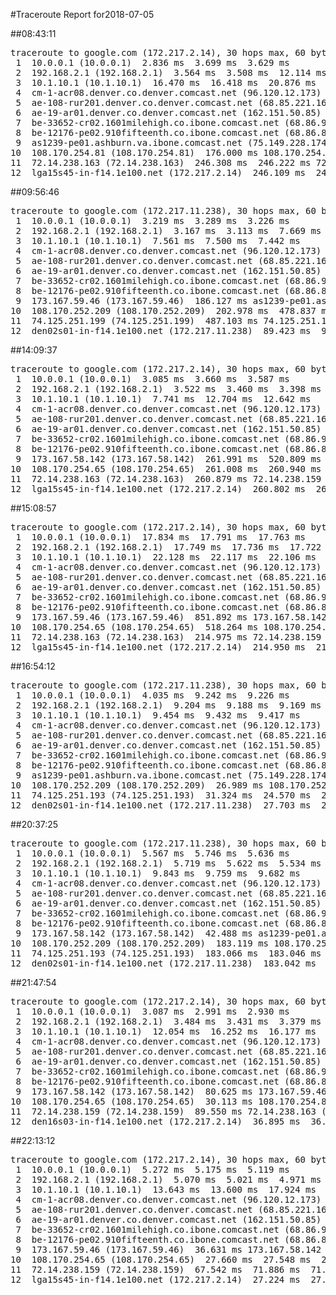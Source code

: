 #Traceroute Report for2018-07-05

##08:43:11

<p><pre><samp>traceroute to google.com (172.217.2.14), 30 hops max, 60 byte packets
 1  10.0.0.1 (10.0.0.1)  2.836 ms  3.699 ms  3.629 ms
 2  192.168.2.1 (192.168.2.1)  3.564 ms  3.508 ms  12.114 ms
 3  10.1.10.1 (10.1.10.1)  16.470 ms  16.418 ms  20.876 ms
 4  cm-1-acr08.denver.co.denver.comcast.net (96.120.12.173)  35.758 ms  35.706 ms  40.015 ms
 5  ae-108-rur201.denver.co.denver.comcast.net (68.85.221.161)  35.542 ms  35.478 ms  69.397 ms
 6  ae-19-ar01.denver.co.denver.comcast.net (162.151.50.85)  271.139 ms  347.098 ms  369.175 ms
 7  be-33652-cr02.1601milehigh.co.ibone.comcast.net (68.86.92.121)  259.053 ms  258.986 ms  258.933 ms
 8  be-12176-pe02.910fifteenth.co.ibone.comcast.net (68.86.83.94)  254.396 ms  239.687 ms  239.578 ms
 9  as1239-pe01.ashburn.va.ibone.comcast.net (75.149.228.174)  349.435 ms  125.230 ms *
10  108.170.254.81 (108.170.254.81)  176.000 ms 108.170.254.65 (108.170.254.65)  175.941 ms 108.170.254.81 (108.170.254.81)  246.455 ms
11  72.14.238.163 (72.14.238.163)  246.308 ms  246.222 ms 72.14.238.159 (72.14.238.159)  246.184 ms
12  lga15s45-in-f14.1e100.net (172.217.2.14)  246.109 ms  246.038 ms  245.969 ms</samp></pre></p>

##09:56:46

<p><pre><samp>traceroute to google.com (172.217.11.238), 30 hops max, 60 byte packets
 1  10.0.0.1 (10.0.0.1)  3.219 ms  3.289 ms  3.226 ms
 2  192.168.2.1 (192.168.2.1)  3.167 ms  3.113 ms  7.669 ms
 3  10.1.10.1 (10.1.10.1)  7.561 ms  7.500 ms  7.442 ms
 4  cm-1-acr08.denver.co.denver.comcast.net (96.120.12.173)  203.074 ms  203.311 ms  203.256 ms
 5  ae-108-rur201.denver.co.denver.comcast.net (68.85.221.161)  202.419 ms  202.366 ms  202.313 ms
 6  ae-19-ar01.denver.co.denver.comcast.net (162.151.50.85)  202.726 ms  195.121 ms  186.655 ms
 7  be-33652-cr02.1601milehigh.co.ibone.comcast.net (68.86.92.121)  186.954 ms  186.883 ms  186.819 ms
 8  be-12176-pe02.910fifteenth.co.ibone.comcast.net (68.86.83.94)  186.756 ms  186.692 ms  186.630 ms
 9  173.167.59.46 (173.167.59.46)  186.127 ms as1239-pe01.ashburn.va.ibone.comcast.net (75.149.228.174)  203.290 ms 173.167.58.142 (173.167.58.142)  203.065 ms
10  108.170.252.209 (108.170.252.209)  202.978 ms  478.837 ms  487.170 ms
11  74.125.251.199 (74.125.251.199)  487.103 ms 74.125.251.193 (74.125.251.193)  487.045 ms 74.125.251.199 (74.125.251.199)  486.982 ms
12  den02s01-in-f14.1e100.net (172.217.11.238)  89.423 ms  90.406 ms  90.387 ms</samp></pre></p>

##14:09:37

<p><pre><samp>traceroute to google.com (172.217.2.14), 30 hops max, 60 byte packets
 1  10.0.0.1 (10.0.0.1)  3.085 ms  3.660 ms  3.587 ms
 2  192.168.2.1 (192.168.2.1)  3.522 ms  3.460 ms  3.398 ms
 3  10.1.10.1 (10.1.10.1)  7.741 ms  12.704 ms  12.642 ms
 4  cm-1-acr08.denver.co.denver.comcast.net (96.120.12.173)  25.836 ms  25.777 ms  30.096 ms
 5  ae-108-rur201.denver.co.denver.comcast.net (68.85.221.161)  30.034 ms  29.974 ms  29.909 ms
 6  ae-19-ar01.denver.co.denver.comcast.net (162.151.50.85)  284.067 ms  276.534 ms  262.564 ms
 7  be-33652-cr02.1601milehigh.co.ibone.comcast.net (68.86.92.121)  30.834 ms  44.042 ms  43.985 ms
 8  be-12176-pe02.910fifteenth.co.ibone.comcast.net (68.86.83.94)  43.917 ms  43.874 ms  43.690 ms
 9  173.167.58.142 (173.167.58.142)  261.991 ms  520.809 ms  520.690 ms
10  108.170.254.65 (108.170.254.65)  261.008 ms  260.940 ms  260.912 ms
11  72.14.238.163 (72.14.238.163)  260.879 ms 72.14.238.159 (72.14.238.159)  260.867 ms  260.836 ms
12  lga15s45-in-f14.1e100.net (172.217.2.14)  260.802 ms  260.785 ms  260.758 ms</samp></pre></p>

##15:08:57

<p><pre><samp>traceroute to google.com (172.217.2.14), 30 hops max, 60 byte packets
 1  10.0.0.1 (10.0.0.1)  17.834 ms  17.791 ms  17.763 ms
 2  192.168.2.1 (192.168.2.1)  17.749 ms  17.736 ms  17.722 ms
 3  10.1.10.1 (10.1.10.1)  22.128 ms  22.117 ms  22.106 ms
 4  cm-1-acr08.denver.co.denver.comcast.net (96.120.12.173)  70.698 ms  70.683 ms  70.673 ms
 5  ae-108-rur201.denver.co.denver.comcast.net (68.85.221.161)  406.230 ms  406.219 ms  406.208 ms
 6  ae-19-ar01.denver.co.denver.comcast.net (162.151.50.85)  416.928 ms  817.171 ms  817.118 ms
 7  be-33652-cr02.1601milehigh.co.ibone.comcast.net (68.86.92.121)  368.611 ms  368.600 ms  368.840 ms
 8  be-12176-pe02.910fifteenth.co.ibone.comcast.net (68.86.83.94)  343.638 ms  343.614 ms  343.600 ms
 9  173.167.59.46 (173.167.59.46)  851.892 ms 173.167.58.142 (173.167.58.142)  518.333 ms as1239-pe01.ashburn.va.ibone.comcast.net (75.149.228.174)  518.275 ms
10  108.170.254.65 (108.170.254.65)  518.264 ms 108.170.254.81 (108.170.254.81)  215.011 ms 108.170.254.65 (108.170.254.65)  214.987 ms
11  72.14.238.163 (72.14.238.163)  214.975 ms 72.14.238.159 (72.14.238.159)  214.966 ms  214.962 ms
12  lga15s45-in-f14.1e100.net (172.217.2.14)  214.950 ms  214.941 ms  214.932 ms</samp></pre></p>

##16:54:12

<p><pre><samp>traceroute to google.com (172.217.11.238), 30 hops max, 60 byte packets
 1  10.0.0.1 (10.0.0.1)  4.035 ms  9.242 ms  9.226 ms
 2  192.168.2.1 (192.168.2.1)  9.204 ms  9.188 ms  9.169 ms
 3  10.1.10.1 (10.1.10.1)  9.454 ms  9.432 ms  9.417 ms
 4  cm-1-acr08.denver.co.denver.comcast.net (96.120.12.173)  26.353 ms  26.333 ms  26.317 ms
 5  ae-108-rur201.denver.co.denver.comcast.net (68.85.221.161)  26.099 ms  26.078 ms  26.062 ms
 6  ae-19-ar01.denver.co.denver.comcast.net (162.151.50.85)  30.630 ms  39.300 ms  26.730 ms
 7  be-33652-cr02.1601milehigh.co.ibone.comcast.net (68.86.92.121)  26.685 ms  26.670 ms  32.304 ms
 8  be-12176-pe02.910fifteenth.co.ibone.comcast.net (68.86.83.94)  32.280 ms  32.262 ms  32.245 ms
 9  as1239-pe01.ashburn.va.ibone.comcast.net (75.149.228.174)  30.958 ms 173.167.59.46 (173.167.59.46)  27.042 ms  27.007 ms
10  108.170.252.209 (108.170.252.209)  26.989 ms 108.170.252.193 (108.170.252.193)  31.360 ms 108.170.252.209 (108.170.252.209)  31.348 ms
11  74.125.251.193 (74.125.251.193)  31.324 ms  24.570 ms  27.732 ms
12  den02s01-in-f14.1e100.net (172.217.11.238)  27.703 ms  27.678 ms  27.668 ms</samp></pre></p>

##20:37:25

<p><pre><samp>traceroute to google.com (172.217.11.238), 30 hops max, 60 byte packets
 1  10.0.0.1 (10.0.0.1)  5.567 ms  5.746 ms  5.636 ms
 2  192.168.2.1 (192.168.2.1)  5.719 ms  5.622 ms  5.534 ms
 3  10.1.10.1 (10.1.10.1)  9.843 ms  9.759 ms  9.682 ms
 4  cm-1-acr08.denver.co.denver.comcast.net (96.120.12.173)  29.770 ms  31.743 ms  31.659 ms
 5  ae-108-rur201.denver.co.denver.comcast.net (68.85.221.161)  31.573 ms  31.485 ms  35.793 ms
 6  ae-19-ar01.denver.co.denver.comcast.net (162.151.50.85)  46.749 ms  37.360 ms  28.539 ms
 7  be-33652-cr02.1601milehigh.co.ibone.comcast.net (68.86.92.121)  42.959 ms  42.854 ms  42.827 ms
 8  be-12176-pe02.910fifteenth.co.ibone.comcast.net (68.86.83.94)  42.738 ms  42.654 ms  42.591 ms
 9  173.167.58.142 (173.167.58.142)  42.488 ms as1239-pe01.ashburn.va.ibone.comcast.net (75.149.228.174)  19.638 ms *
10  108.170.252.209 (108.170.252.209)  183.119 ms 108.170.252.193 (108.170.252.193)  183.084 ms 108.170.252.209 (108.170.252.209)  183.099 ms
11  74.125.251.193 (74.125.251.193)  183.066 ms  183.046 ms  183.013 ms
12  den02s01-in-f14.1e100.net (172.217.11.238)  183.042 ms  183.056 ms  183.019 ms</samp></pre></p>

##21:47:54

<p><pre><samp>traceroute to google.com (172.217.2.14), 30 hops max, 60 byte packets
 1  10.0.0.1 (10.0.0.1)  3.087 ms  2.991 ms  2.930 ms
 2  192.168.2.1 (192.168.2.1)  3.484 ms  3.431 ms  3.379 ms
 3  10.1.10.1 (10.1.10.1)  12.054 ms  16.252 ms  16.177 ms
 4  cm-1-acr08.denver.co.denver.comcast.net (96.120.12.173)  49.620 ms  49.958 ms  49.481 ms
 5  ae-108-rur201.denver.co.denver.comcast.net (68.85.221.161)  49.818 ms  49.750 ms  49.684 ms
 6  ae-19-ar01.denver.co.denver.comcast.net (162.151.50.85)  54.034 ms  38.132 ms  38.081 ms
 7  be-33652-cr02.1601milehigh.co.ibone.comcast.net (68.86.92.121)  42.408 ms  42.370 ms  42.340 ms
 8  be-12176-pe02.910fifteenth.co.ibone.comcast.net (68.86.83.94)  73.902 ms  80.654 ms  80.631 ms
 9  173.167.58.142 (173.167.58.142)  80.625 ms 173.167.59.46 (173.167.59.46)  32.660 ms 173.167.58.142 (173.167.58.142)  32.563 ms
10  108.170.254.65 (108.170.254.65)  30.113 ms 108.170.254.81 (108.170.254.81)  30.075 ms 108.170.254.65 (108.170.254.65)  30.059 ms
11  72.14.238.159 (72.14.238.159)  89.550 ms 72.14.238.163 (72.14.238.163)  36.923 ms  30.006 ms
12  den16s03-in-f14.1e100.net (172.217.2.14)  36.895 ms  36.883 ms  36.871 ms</samp></pre></p>

##22:13:12

<p><pre><samp>traceroute to google.com (172.217.2.14), 30 hops max, 60 byte packets
 1  10.0.0.1 (10.0.0.1)  5.272 ms  5.175 ms  5.119 ms
 2  192.168.2.1 (192.168.2.1)  5.070 ms  5.021 ms  4.971 ms
 3  10.1.10.1 (10.1.10.1)  13.643 ms  13.600 ms  17.924 ms
 4  cm-1-acr08.denver.co.denver.comcast.net (96.120.12.173)  32.769 ms  32.693 ms  41.771 ms
 5  ae-108-rur201.denver.co.denver.comcast.net (68.85.221.161)  41.737 ms  41.678 ms  41.623 ms
 6  ae-19-ar01.denver.co.denver.comcast.net (162.151.50.85)  41.567 ms  32.427 ms  32.332 ms
 7  be-33652-cr02.1601milehigh.co.ibone.comcast.net (68.86.92.121)  32.279 ms  41.021 ms  40.973 ms
 8  be-12176-pe02.910fifteenth.co.ibone.comcast.net (68.86.83.94)  36.529 ms  32.475 ms  36.754 ms
 9  173.167.59.46 (173.167.59.46)  36.631 ms 173.167.58.142 (173.167.58.142)  298.490 ms  298.372 ms
10  108.170.254.65 (108.170.254.65)  27.660 ms  27.548 ms  27.476 ms
11  72.14.238.159 (72.14.238.159)  67.542 ms  71.886 ms  71.838 ms
12  lga15s45-in-f14.1e100.net (172.217.2.14)  27.224 ms  27.167 ms  31.552 ms</samp></pre></p>

